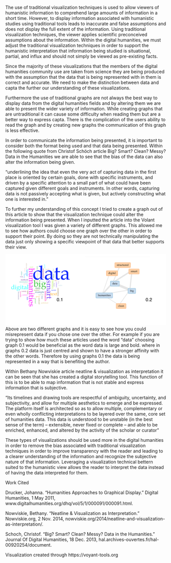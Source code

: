 <p> The use of traditional visualization techniques is used to allow viewers of humanistic information to comprehend large amounts of information in a short time.  However, to display information associated with humanistic studies using traditional tools leads to inaccurate and false assumptions and does not display the full extent of the information.  Using traditional visualization techniques, the viewer applies scientific preconceived assumptions about the information.  Within the digital humanities, we must adjust the traditional visualization techniques in order to support the humanistic interpretation that information being studied is situational, partial, and influx and should not simply be viewed as pre-existing facts. </p> <p>
	Since the majority of these visualizations that the members of the digital humanities community use are taken from science they are being produced with the assumption that the data that is being represented with in them is correct and accurate. We need to make the distinction between data and capta the further our understanding of these visualizations. 
</p> <p>	
	Furthermore the use of traditional graphs are not always the best way to display data from the digital humanities fields and by altering them we are able to present the wider variety of information. While creating graphs that are untraditional it can cause some difficulty when reading them but are a better way to express capta. There is the complication of the users ability to read the graph and by creating new graphs the communication of this graph is less effective. 
 </p> <p>
	In order to communicate the information being presented, it is important to consider both the format being used and that data being presented. Within the following quote from Christof Schöch article Big? Smart? Clean? Messy? Data in the Humanities we are able to see that the bias of the data can also alter the information being given.</p> <p>
	“underlining the idea that even the very act of capturing data in the first place is oriented by certain goals, done with specific instruments, and driven by a specific attention to a small part of what could have been captured given different goals and instruments. In other words, capturing data is not passively accepting what is given, but actively constructing what one is interested in.”</p> <p>
	To further my understanding of this concept I tried to create a graph out of this article to show that the visualization technique could alter the information being presented. When I inputted the article into the Volant visualization tool I was given a variety of different graphs.  This allowed me to see how authors could choose one graph over the other in order to support their point. By doing so they are not technically manipulating the data just only showing a specific viewpoint of that data that better supports their view.</p> <p>
	<img src="Voyant.png" alt="visual graphs" />	
Above are two different graphs and it is easy to see how you could misrepresent data if you chose one over the other.  For example if you are trying to show how much these articles used the word “data” choosing graph 0.1 would be beneficial as the word data is large and bold. where in graphs 0.2 data is just centred and shown to have a stronger affinity with the other words. Therefore by using graphs 0.1 the data is being represented in a way that is benefiting the author.</p> <p>
	Within Bethany Nowviskie article neatline & visualization as interpretation it can be seen that she has created a digital storytelling tool. This function of this is to be able to map information that is not stable and express information that is subjective. </p> <p>
	“Its timelines and drawing tools are respectful of ambiguity, uncertainty, and subjectivity, 		and allow for multiple aesthetics to emerge and be expressed. The platform itself 			is architected so as to allow multiple, complementary or even wholly conflicting 			interpretations to be layered over the same, core set of humanities data. This data is 			understood to be unstable (in the best sense of the term) – extensible, never fixed or 		complete – and able to be enriched, enhanced, and altered by the activity of the scholar or 		curator”</p> <p>
	These types of visualizations should be used more in the digital humanities in order to remove the bias associated with traditional visualization techniques in order to improve transparency with the reader and leading to a clearer understanding of the information and recognize the subjective nature of that information. Leveraging a visualization technical bettern suited to the humanistic view allows the reader to interpret the data instead of having the data interpreted for them. </p>

<p>Work Cited </p>
<p>Drucker, Johanna. “Humanities Approaches to Graphical Display.” Digital Humanities, 1 May 2011, www.digitalhumanities.org/dhq/vol/5/1/000091/000091.html. </p>

<p>Nowviskie, Bethany. “Neatline & Visualization as Interpretation.” Nowviskie.org, 2 Nov. 2014, nowviskie.org/2014/neatline-and-visualization-as-interpretation/.</p>

<p>Schoch, Christof. “Big? Smart? Clean? Messy? Data in the Humanities.” Journal Of Digital Humanities, 18 Dec. 2013, hal.archives-ouvertes.fr/hal-00920254/document.</p>

<p>Visualization created through https://voyant-tools.org</p>
